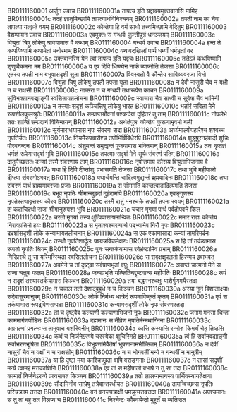 BR0111160001	अर्जुन उवाच
BR0111160001a	तापत्य इति यद्वाक्यमुक्तवानसि मामिह
BR0111160001c	तदहं ज्ञातुमिच्छामि तापत्यार्थविनिश्चयम्
BR0111160002a	तपती नाम का चैषा तापत्या यत्कृते वयम्
BR0111160002c	कौन्तेया हि वयं साधो तत्त्वमिच्छामि वेदितुम्
BR0111160003	वैशम्पायन उवाच
BR0111160003a	एवमुक्तः स गन्धर्वः कुन्तीपुत्रं धनञ्जयम्
BR0111160003c	विश्रुतां त्रिषु लोकेषु श्रावयामास वै कथाम्
BR0111160004	गन्धर्व उवाच
BR0111160004a	हन्त ते कथयिष्यामि कथामेतां मनोरमाम्
BR0111160004c	यथावदखिलां पार्थ धर्म्यां धर्मभृतां वर
BR0111160005a	उक्तवानस्मि येन त्वां तापत्य इति यद्वचः
BR0111160005c	तत्तेऽहं कथयिष्यामि शृणुष्वैकमना मम
BR0111160006a	य एष दिवि धिष्ण्येन नाकं व्याप्नोति तेजसा
BR0111160006c	एतस्य तपती नाम बभूवासदृशी सुता
BR0111160007a	विवस्वतो वै कौन्तेय सावित्र्यवरजा विभो
BR0111160007c	विश्रुता त्रिषु लोकेषु तपती तपसा युता
BR0111160008a	न देवी नासुरी चैव न यक्षी न च राक्षसी
BR0111160008c	नाप्सरा न च गन्धर्वी तथारूपेण काचन
BR0111160009a	सुविभक्तानवद्याङ्गी स्वसितायतलोचना
BR0111160009c	स्वाचारा चैव साध्वी च सुवेषा चैव भामिनी
BR0111160010a	न तस्याः सदृशं कञ्चित्त्रिषु लोकेषु भारत
BR0111160010c	भर्तारं सविता मेने रूपशीलकुलश्रुतैः
BR0111160011a	सम्प्राप्तयौवनां पश्यन्देयां दुहितरं तु ताम्
BR0111160011c	नोपलेभे ततः शान्तिं सम्प्रदानं विचिन्तयन्
BR0111160012a	अर्थर्क्षपुत्रः कौन्तेय कुरूणामृषभो बली
BR0111160012c	सूर्यमाराधयामास नृपः संवरणः सदा
BR0111160013a	अर्घ्यमाल्योपहारैश्च शश्वच्च नृपतिर्यतः
BR0111160013c	नियमैरुपवासैश्च तपोभिर्विविधैरपि
BR0111160014a	शुश्रूषुरनहंवादी शुचिः पौरवनन्दनः
BR0111160014c	अंशुमन्तं समुद्यन्तं पूजयामास भक्तिमान्
BR0111160015a	ततः कृतज्ञं धर्मज्ञं रूपेणासदृशं भुवि
BR0111160015c	तपत्याः सदृशं मेने सूर्यः संवरणं पतिम्
BR0111160016a	दातुमैच्छत्ततः कन्यां तस्मै संवरणाय ताम्
BR0111160016c	नृपोत्तमाय कौरव्य विश्रुताभिजनाय वै
BR0111160017a	यथा हि दिवि दीप्तांशुः प्रभासयति तेजसा
BR0111160017c	तथा भुवि महीपालो दीप्त्या संवरणोऽभवत्
BR0111160018a	यथार्चयन्ति चादित्यमुद्यन्तं ब्रह्मवादिनः
BR0111160018c	तथा संवरणं पार्थ ब्राह्मणावरजाः प्रजाः
BR0111160019a	स सोममति कान्तत्वादादित्यमति तेजसा
BR0111160019c	बभूव नृपतिः श्रीमान्सुहृदां दुर्हृदामपि
BR0111160020a	एवङ्गुणस्य नृपतेस्तथावृत्तस्य कौरव
BR0111160020c	तस्मै दातुं मनश्चक्रे तपतीं तपनः स्वयम्
BR0111160021a	स कदाचिदथो राजा श्रीमानुरुयशा भुवि
BR0111160021c	चचार मृगयां पार्थ पर्वतोपवने किल
BR0111160022a	चरतो मृगयां तस्य क्षुत्पिपासाश्रमान्वितः
BR0111160022c	ममार राज्ञः कौन्तेय गिरावप्रतिमो हयः
BR0111160023a	स मृताश्वश्चरन्पार्थ पद्भ्यामेव गिरौ नृपः
BR0111160023c	ददर्शासदृशीं लोके कन्यामायतलोचनाम्
BR0111160024a	स एक एकामासाद्य कन्यां तामरिमर्दनः
BR0111160024c	तस्थौ नृपतिशार्दूलः पश्यन्नविचलेक्षणः
BR0111160025a	स हि तां तर्कयामास रूपतो नृपतिः श्रियम्
BR0111160025c	पुनः सन्तर्कयामास रवेर्भ्रष्टामिव प्रभाम्
BR0111160026a	गिरिप्रस्थे तु सा यस्मिन्स्थिता स्वसितलोचना
BR0111160026c	स सवृक्षक्षुपलतो हिरण्मय इवाभवत्
BR0111160027a	अवमेने च तां दृष्ट्वा सर्वप्राणभृतां वपुः
BR0111160027c	अवाप्तं चात्मनो मेने स राजा चक्षुषः फलम्
BR0111160028a	जन्मप्रभृति यत्किञ्चिद्दृष्टवान्स महीपतिः
BR0111160028c	रूपं न सदृशं तस्यास्तर्कयामास किञ्चन
BR0111160029a	तया बद्धमनश्चक्षुः पाशैर्गुणमयैस्तदा
BR0111160029c	न चचाल ततो देशाद्बुबुधे न च किञ्चन
BR0111160030a	अस्या नूनं विशालाक्ष्याः सदेवासुरमानुषम्
BR0111160030c	लोकं निर्मथ्य धात्रेदं रूपमाविष्कृतं कृतम्
BR0111160031a	एवं स तर्कयामास रूपद्रविणसम्पदा
BR0111160031c	कन्यामसदृशीं लोके नृपः संवरणस्तदा
BR0111160032a	तां च दृष्ट्वैव कल्याणीं कल्याणाभिजनो नृपः
BR0111160032c	जगाम मनसा चिन्तां काममार्गणपीडितः
BR0111160033a	दह्यमानः स तीव्रेण नृपतिर्मन्मथाग्निना
BR0111160033c	अप्रगल्भां प्रगल्भः स तामुवाच यशस्विनीम्
BR0111160034a	कासि कस्यासि रम्भोरु किमर्थं चेह तिष्ठसि
BR0111160034c	कथं च निर्जनेऽरण्ये चरस्येका शुचिस्मिते
BR0111160035a	त्वं हि सर्वानवद्याङ्गी सर्वाभरणभूषिता
BR0111160035c	विभूषणमिवैतेषां भूषणानामभीप्सितम्
BR0111160036a	न देवीं नासुरीं चैव न यक्षीं न च राक्षसीम्
BR0111160036c	न च भोगवतीं मन्ये न गन्धर्वीं न मानुषीम्
BR0111160037a	या हि दृष्टा मया काश्चिच्छ्रुता वापि वराङ्गनाः
BR0111160037c	न तासां सदृशीं मन्ये त्वामहं मत्तकाशिनि
BR0111160038a	एवं तां स महीपालो बभाषे न तु सा तदा
BR0111160038c	कामार्तं निर्जनेऽरण्ये प्रत्यभाषत किञ्चन
BR0111160039a	ततो लालप्यमानस्य पार्थिवस्यायतेक्षणा
BR0111160039c	सौदामिनीव साभ्रेषु तत्रैवान्तरधीयत
BR0111160040a	तामन्विच्छन्स नृपतिः परिचक्राम तत्तदा
BR0111160040c	वनं वनजपत्राक्षीं भ्रमन्नुन्मत्तवत्तदा
BR0111160041a	अपश्यमानः स तु तां बहु तत्र विलप्य च
BR0111160041c	निश्चेष्टः कौरवश्रेष्ठो मुहूर्तं स व्यतिष्ठत
